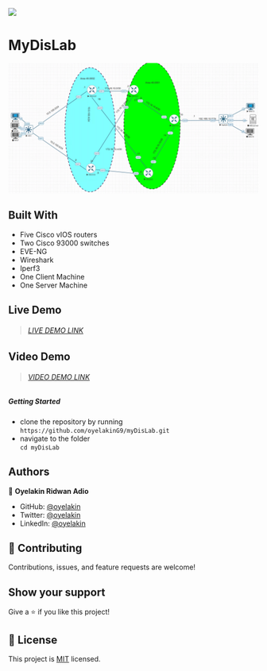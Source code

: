![](https://img.shields.io/badge/Microverse-blueviolet)
# MyDisLab






![image](./OSPF-topo.png)
## Built With

- Five Cisco vIOS routers
- Two Cisco 93000 switches 
- EVE-NG
- Wireshark
- Iperf3
- One Client Machine
- One Server Machine


## Live Demo
> ###### [LIVE DEMO LINK](https://172.16.14.2/legacy/Users/KinG/MyDisLab1.unl/topology/)

## Video Demo
> ###### [VIDEO DEMO LINK](https://www.loom.com/share/7c667355a904437b80cff2848cc4d39e)
##### Getting Started
- clone the repository by running\
    `https://github.com/oyelakinG9/myDisLab.git`
- navigate to the folder\
    `cd myDisLab`

## Authors

👤 **Oyelakin Ridwan Adio**
- GitHub: [@oyelakin](https://github.com/oyelakinG9)
- Twitter: [@oyelakin](https://twitter.com/OyelakinG1)
- LinkedIn: [@oyelakin](https://www.linkedin.com/in/oyelakin-ridwan-4b4a02b6/)

## :handshake: Contributing
Contributions, issues, and feature requests are welcome!
## Show your support
Give a :star:️ if you like this project!
## :memo: License
This project is [MIT](./MIT.md) licensed.
